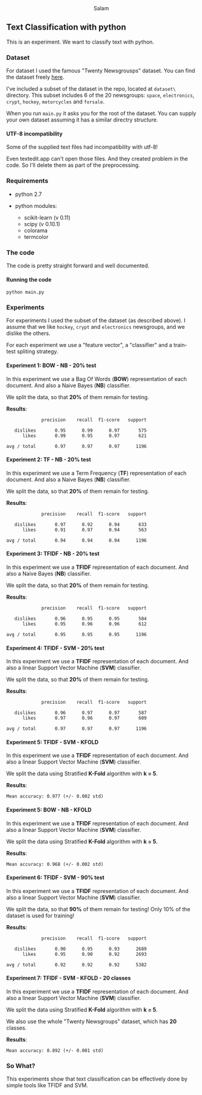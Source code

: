 <center>Salam</center>

## Text Classification with python

This is an experiment. We want to classify text with python.

### Dataset

For dataset I used the famous "Twenty Newsgrousps" dataset. You can find the dataset freely [here](http://archive.ics.uci.edu/ml/datasets/Twenty+Newsgroups). 

I've included a subset of the dataset in the repo, located at `dataset\` directory. This subset includes 6 of the 20 newsgroups: `space`, `electronics`, `crypt`, `hockey`, `motorcycles` and `forsale`.

When you run `main.py` it asks you for the root of the dataset. You can supply your own dataset assuming it has a similar directry structure.

#### UTF-8 incompatibility

Some of the supplied text files had incompatibility with utf-8!

Even textedit.app can't open those files. And they created problem in the code. So I'll delete them as part of the preprocessing.

### Requirements

* python 2.7

* python modules:

  - scikit-learn (v 0.11)
  - scipy (v 0.10.1)
  - colorama
  - termcolor

### The code

The code is pretty straight forward and well documented.

#### Running the code

	python main.py

### Experiments

For experiments I used the subset of the dataset (as described above). I assume that we like `hockey`, `crypt` and `electronics` newsgroups, and we dislike the others.

For each experiment we use a "feature vector", a "classifier" and a train-test spliting strategy.

#### Experiment 1: BOW - NB - 20% test

In this experiment we use a Bag Of Words (**BOW**) representation of each document. And also a Naive Bayes (**NB**) classifier.

We split the data, so that **20%** of them remain for testing.

__Results__:

```
             precision    recall  f1-score   support

   dislikes       0.95      0.99      0.97       575
      likes       0.99      0.95      0.97       621

avg / total       0.97      0.97      0.97      1196

```

#### Experiment 2: TF - NB - 20% test

In this experiment we use a Term Frequency (**TF**) representation of each document. And also a Naive Bayes (**NB**) classifier.

We split the data, so that **20%** of them remain for testing.

__Results__:

```
             precision    recall  f1-score   support

   dislikes       0.97      0.92      0.94       633
      likes       0.91      0.97      0.94       563

avg / total       0.94      0.94      0.94      1196

```

#### Experiment 3: TFIDF - NB - 20% test

In this experiment we use a **TFIDF** representation of each document. And also a Naive Bayes (**NB**) classifier.

We split the data, so that **20%** of them remain for testing.

__Results__:

```
             precision    recall  f1-score   support

   dislikes       0.96      0.95      0.95       584
      likes       0.95      0.96      0.96       612

avg / total       0.95      0.95      0.95      1196

```

#### Experiment 4: TFIDF - SVM - 20% test

In this experiment we use a **TFIDF** representation of each document. And also a linear Support Vector Machine (**SVM**) classifier.

We split the data, so that **20%** of them remain for testing.

__Results__:

```
             precision    recall  f1-score   support

   dislikes       0.96      0.97      0.97       587
      likes       0.97      0.96      0.97       609

avg / total       0.97      0.97      0.97      1196

```

#### Experiment 5: TFIDF - SVM - KFOLD

In this experiment we use a **TFIDF** representation of each document. And also a linear Support Vector Machine (**SVM**) classifier.

We split the data using Stratified **K-Fold** algorithm with **k = 5**.

__Results__:

```
Mean accuracy: 0.977 (+/- 0.002 std)

```

#### Experiment 5: BOW - NB - KFOLD

In this experiment we use a **TFIDF** representation of each document. And also a linear Support Vector Machine (**SVM**) classifier.

We split the data using Stratified **K-Fold** algorithm with **k = 5**.

__Results__:

```
Mean accuracy: 0.968 (+/- 0.002 std)
```

#### Experiment 6: TFIDF - SVM - 90% test

In this experiment we use a **TFIDF** representation of each document. And also a linear Support Vector Machine (**SVM**) classifier.

We split the data, so that **90%** of them remain for testing! Only 10% of the dataset is used for training!

__Results__:

```
             precision    recall  f1-score   support

   dislikes       0.90      0.95      0.93      2689
      likes       0.95      0.90      0.92      2693

avg / total       0.92      0.92      0.92      5382

```

#### Experiment 7: TFIDF - SVM - KFOLD - 20 classes

In this experiment we use a **TFIDF** representation of each document. And also a linear Support Vector Machine (**SVM**) classifier.

We split the data using Stratified **K-Fold** algorithm with **k = 5**.

We also use the whole "Twenty Newsgroups" dataset, which has **20** classes.

__Results__:

```
Mean accuracy: 0.892 (+/- 0.001 std)

```


### So What?

This experiments show that text classification can be effectively done by simple tools like TFIDF and SVM.